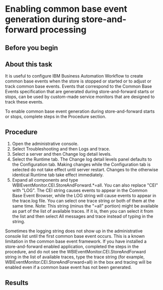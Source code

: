 <!-- image -->

# Enabling common base event generation during store-and-forward processing

## Before you begin

## About this task

It is useful to configure IBM Business Automation Workflow to create common base
events when the store is stopped or started or to adjust or track common base events. Events that
correspond to the Common Base Events specification that are generated during store-and-forward
starts or stops, can be used by custom-made service monitors that are designed to track these
events.

To enable common base event generation during store-and-forward starts or stops, complete steps
in the Procedure section.

## Procedure

1. Open the administrative console.
2. Select Troubleshooting and then Logs and trace.
3. Select a server and then Change log detail levels.
4. Select the Runtime tab.
The Change log detail levels panel defaults to the Configuration tab.
Making changes while the Configuration tab is selected do not take effect until server restart.
Changes to the otherwise identical Runtime tab take effect immediately.
5. Expand all components and type
WBIEventMonitor.CEI.StoreAndForward.*=all.
You can also replace "CEI" with "LOG". The CEI string causes events to appear in the Common
Base Event Browser, while the LOG string will cause events to appear in the trace.log file. You can
select one trace string or both of them at the same time. Note: This string (minus the "=all"
portion) might be available as part of the list of available traces. If it is, then you can select
it from the list and then select All messages and trace instead of typing in
the string. 

Sometimes the logging string does not show up in the administrative console list until the
first common base event occurs. This is a known limitation in the common base event framework. If
you have installed a store-and-forward enabled application, completed the steps in the procedure,
and do not see the WBIEventMonitor.CEI.StoreAndForward string in the list of available traces, type
the trace string (for example, WBIEventMonitor.CEI.StoreAndForward=all) in the box and tracing will
be enabled even if a common base event has not been generated.

## Results